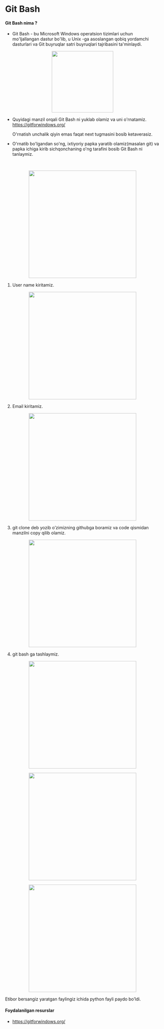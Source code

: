 # Git Bash
#### Git Bash nima ?
* Git Bash - bu Microsoft Windows operatsion tizimlari uchun mo'ljallangan dastur bo'lib, 
u Unix -ga asoslangan qobiq yordamchi dasturlari va Git buyruqlar satri buyruqlari tajribasini ta'minlaydi.
<p align="center">
    <img src="https://1v5ymx3zt3y73fq5gy23rtnc-wpengine.netdna-ssl.com/wp-content/uploads/2021/07/GitBashLogo.jpg.webp" height=200>
</p>

* Quyidagi manzil orqali Git Bash ni yuklab olamiz va uni o'rnatamiz.  
https://gitforwindows.org/

    O'rnatish unchalik qiyin emas faqat next tugmasini bosib ketaverasiz.
    
* O'rnatib bo'lgandan so'ng, ixtiyoriy papka yaratib olamiz(masalan git) va papka ichiga kirib sichqonchaning o'ng tarafini bosib Git Bash ni tanlaymiz.
<br>
<p align="center">
<img src="https://user-images.githubusercontent.com/85432617/137571481-3f83e80e-cf40-445c-918d-c02abc4f69f0.png" height=350>
</p>

 1.	User name kiritamiz.
  <p align="center">
  <img src="https://user-images.githubusercontent.com/85432617/137571576-30914fc1-1b20-4a6c-b455-e4ee3301cf04.png" height=350>
  </p>
  
 2. Email kiritamiz.
  <p align="center">
  <img src="https://user-images.githubusercontent.com/85432617/137571651-d7aa8955-a822-4742-9be9-ffd51272da39.png" height=350>
  </p>
  
 3. git clone deb yozib o’zimizning githubga boramiz va code qismidan manzilni copy qilib olamiz.
  <p align="center">
  <img src="https://user-images.githubusercontent.com/85432617/137571759-c190217b-aa05-4953-b327-3922b9ecfdd9.png" height=350>
  </p>
  
 4. git bash ga tashlaymiz.
  <p align="center">
  <img src="https://user-images.githubusercontent.com/85432617/137571798-2d1556ac-7614-4190-8af7-d00ab9384223.png" height=350>
  </p>
  <p align="center">
  <img src="https://user-images.githubusercontent.com/85432617/137571898-187a3177-dd63-4699-bfbf-b23d3eb272e3.png" height=350>
  </p>
  <p align="center">
  <img src="https://user-images.githubusercontent.com/85432617/137571927-156465aa-63c4-4b6a-823f-b29d77985798.png" height=350>
  </p>
  
Etibor bersangiz yaratgan faylingiz ichida python fayli paydo bo’ldi.

#### Foydalanilgan resurslar 
* https://gitforwindows.org/





